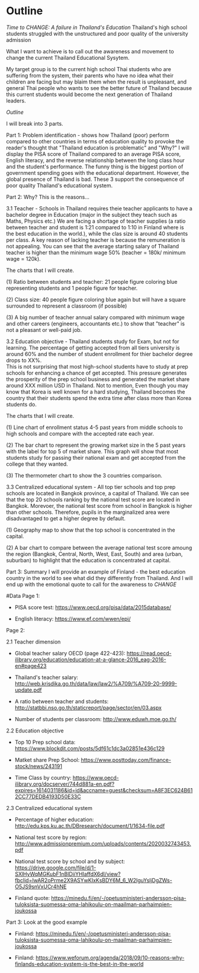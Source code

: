 # Outline

*Time to CHANGE: A failure in Thailand's Education*
Thailand's high school students struggled with the unstructured and poor quality of the university admission

What I want to achieve is to call out the awareness and movement to change the current Thailand Educational Sysytem.

My target group is to the current high school Thai students who are suffering from the system, their parents who have no idea what their children are facing but may blaim them when the result is unpleasant, and general Thai people who wants to see the better future of Thailand because this current students would become the next generation of Thailand leaders.


*Outline*

I will break into 3 parts.

Part 1: Problem identification - shows how Thailand (poor) perform compared to other countries in terms of education quality to provoke the reader's thought that "Thailand education is problematic" and "Why?"
I will display the PISA score of Thailand compared to an average PISA score, English literacy, and the reverse relationship between the long class hour and the student's performance.
The funny thing is the biggest portion of government spending goes with the educational department. However, the global presence of Thailand is bad.
These 3 support the consequence of poor quality Thailand's educational system.

Part 2: Why? This is the reasons...

3.1 Teacher - Schools in Thailand requires theie teacher applicants to have a bachelor degree in Education (major in the subject they teach such as Maths, Physics etc.)
We are facing a shortage of teacher supplies (a ratio between teacher and student is 1:21 compared to 1:10 in Finland where is the best education in the world.), while the clas size is around 40 students per class.
A key reason of lacking teacher is because the remuneration is not appealing. You can see that the average starting salary of Thailand teacher is higher than the minimum wage 50% (teacher = 180k/ minimum wage = 120k).

The charts that I will create.

(1) Ratio between students and teacher: 21 people figure coloring blue representing students and 1 people figure for teacher.

(2) Class size: 40 people figure coloring blue again but will have a square surrounded to represent a classroom (if possible)

(3) A big number of teacher annual salary compared with minimum wage and other careers (engineers, accountants etc.) to show that "teacher" is not a pleasant or well-paid job.

3.2 Education objective - Thailand students study for Exam, but not for learning. The percentage of getting accepted from all tiers university is around 60% and the number of student enrollment for thier bachelor degree drops to XX%.  
This is not surprising that most high-school students have to study at prep schools for enhancing a chance of get accepted. This pressure generates the prosperity of the prep school business and generated the market share around XXX million USD in Thailand. 
Not to mention, Even though you may know that Korea is well known for a hard studying, Thailand becomes the country that their students spend the extra time after class more than Korea students do.

The charts that I will create.

(1) Line chart of enrollment status 4-5 past years from middle schools to high schools and compare with the accepted rate each year. 

(2) The bar chart to represent the growing market size in the 5 past years with the label for top 5 of market share. This graph will show that most students study for passing their national exam and get accepted from the college that they wanted.

(3) The thermometer chart to show the 3 countries comparison.


3.3 Centralized educational system - All top tier schools and top prep schools are located in Bangkok province, a capital of Thailand. We can see that the top 20 schools ranking by the national test score are located in Bangkok.
Morevoer, the national test score from school in Bangkok is higher than other schools. Therefore, pupils in the marginalized area were disadvantaged to get a higher degree by default.

(1) Geography map to show that the top school is concentrated in the capital.

(2) A bar chart to compare between the average national test score amoung the region (Bangkok, Central, North, West, East, South) and area (urban, suburban) to highlight that the education is concentrated at capital.

Part 3: Summary
I will provide an example of Finland - the best education country in the world to see what did they differently from Thailand. And I will end up with the emotional quote to call for the awareness to *CHANGE*


#Data
Page 1: 

- PISA score test: https://www.oecd.org/pisa/data/2015database/

- English literacy: https://www.ef.com/wwen/epi/

Page 2:

2.1 Teacher dimension

- Global teacher salary OECD (page 422-423): https://read.oecd-ilibrary.org/education/education-at-a-glance-2016_eag-2016-en#page423

- Thailand's teacher salary: http://web.krisdika.go.th/data/law/law2/%A709/%A709-20-9999-update.pdf

- A ratio between teacher and students: http://statbbi.nso.go.th/staticreport/page/sector/en/03.aspx

- Number of students per classroom: http://www.eduwh.moe.go.th/


2.2 Education objective


- Top 10 Prep school data: https://www.blockdit.com/posts/5df61c1dc3a02851e436c129

- Matket share Prep School: https://www.posttoday.com/finance-stock/news/243191

- Time Class by country: https://www.oecd-ilibrary.org/docserver/744d881a-en.pdf?expires=1614031186&id=id&accname=guest&checksum=A8F3EC624B612CC77DEDB4193D50E33C


2.3 Centralized educational system

- Percentage of higher education: http://edu.kps.ku.ac.th/DBresearch/document/1/1634-file.pdf

- National test score by region: http://www.admissionpremium.com/uploads/contents/2020032743453.pdf

- National test score by school and by subject: https://drive.google.com/file/d/1-SXlHyWqMGKubF1nBIDiiYHIaffdX6dI/view?fbclid=IwAR2oPrme2X9ASYwKIxKsBDY6M_6_W2IguYsljDgZWs-O5JS9snVxUCr4hNE

- Finland quote: https://minedu.fi/en/-/opetusministeri-andersson-pisa-tuloksista-suomessa-oma-lahikoulu-on-maailman-parhaimpien-joukossa


Part 3: Look at the good example

- Finland: https://minedu.fi/en/-/opetusministeri-andersson-pisa-tuloksista-suomessa-oma-lahikoulu-on-maailman-parhaimpien-joukossa

- Finland: https://www.weforum.org/agenda/2018/09/10-reasons-why-finlands-education-system-is-the-best-in-the-world
